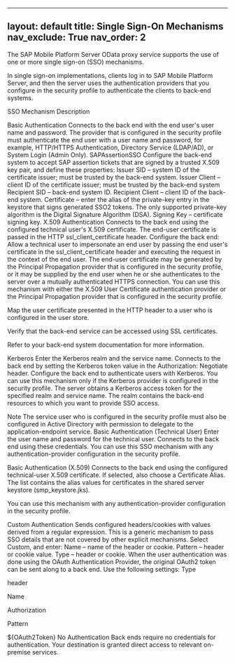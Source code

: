 
---
layout: default
title: Single Sign-On Mechanisms
nav_exclude: True
nav_order: 2
---

The SAP Mobile Platform Server OData proxy service supports the use of one or more single sign-on (SSO) mechanisms.

In single sign-on implementations, clients log in to SAP Mobile Platform Server, and then the server uses the authentication providers that you configure in the security profile to authenticate the clients to back-end systems.

SSO Mechanism	Description

Basic Authentication	Connects to the back end with the end user's user name and password. The provider that is configured in the security profile must authenticate the end user with a user name and password, for example, HTTP/HTTPS Authentication, Directory Service (LDAP/AD), or System Login (Admin Only).
SAPAssertionSSO	Configure the back-end system to accept SAP assertion tickets that are signed by a trusted X.509 key pair, and define these properties:
Issuer SID – system ID of the certificate issuer; must be trusted by the back-end system.
Issuer Client – client ID of the certificate issuer; must be trusted by the back-end system
Recipient SID – back-end system ID.
Recipient Client – client ID of the back-end system.
Certificate – enter the alias of the private-key entry in the keystore that signs generated SSO2 tokens. The only supported private-key algorithm is the Digital Signature Algorithm (DSA).
Signing Key – certificate signing key.
X.509 Authentication	Connects to the back end using the configured technical user's X.509 certificate. The end-user certificate is passed in the HTTP ssl_client_certificate header.
Configure the back end:
Allow a technical user to impersonate an end user by passing the end user's certificate in the ssl_client_certificate header and executing the request in the context of the end user. The end-user certificate may be generated by the Principal Propagation provider that is configured in the security profile, or it may be supplied by the end user when he or she authenticates to the server over a mutually authenticated HTTPS connection. You can use this mechanism with either the X.509 User Certificate authentication provider or the Principal Propagation provider that is configured in the security profile.

Map the user certificate presented in the HTTP header to a user who is configured in the user store.

Verify that the back-end service can be accessed using SSL certificates.

Refer to your back-end system documentation for more information.

Kerberos	Enter the Kerberos realm and the service name. Connects to the back end by setting the Kerberos token value in the Authorization: Negotiate <Kerberos token> header. Configure the back end to authenticate users with Kerberos.
You can use this mechanism only if the Kerberos provider is configured in the security profile. The server obtains a Kerberos access token for the specified realm and service name. The realm contains the back-end resources to which you want to provide SSO access.

Note
The service user who is configured in the security profile must also be configured in Active Directory with permission to delegate to the application-endpoint service.
Basic Authentication (Technical User)	Enter the user name and password for the technical user. Connects to the back end using these credentials.
You can use this SSO mechanism with any authentication-provider configuration in the security profile.

Basic Authentication (X.509)	Connects to the back end using the configured technical-user X.509 certificate.
If selected, also choose a Certificate Alias. The list contains the alias values for certificates in the shared server keystore (smp_keystore.jks).

You can use this mechanism with any authentication-provider configuration in the security profile.

Custom Authentication	Sends configured headers/cookies with values derived from a regular expression. This is a generic mechanism to pass SSO details that are not covered by other explicit mechanisms. Select Custom, and enter:
Name – name of the header or cookie.
Pattern – header or cookie value.
Type – header or cookie.
When the user authentication was done using the OAuth Authentication Provider, the original OAuth2 token can be sent along to a back end. Use the following settings:
Type

header

Name

Authorization

Pattern

${OAuth2Token}
No Authentication	Back ends require no credentials for authentication. Your destination is granted direct access to relevant on-premise services.

